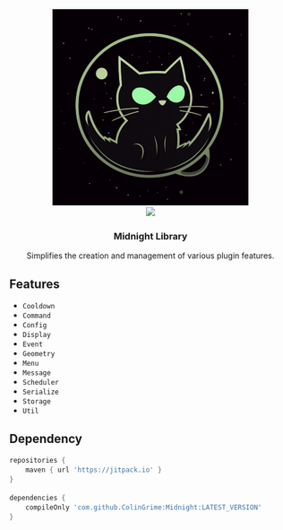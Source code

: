 <div align="center">
    <img src="images/Midnight_Cat.png" alt="Midnight Cat" />
</div>

<div align="center">
    <a href="https://github.com/ColinGrime/Midnight/actions">
        <img src="https://github.com/ColinGrime/Midnight/workflows/Main/badge.svg"/>
    </a>
    <h3>Midnight Library</h3>
    <p>Simplifies the creation and management of various plugin features.</p>
</div>

## Features
* `Cooldown`
* `Command`
* `Config`
* `Display`
* `Event`
* `Geometry`
* `Menu`
* `Message`
* `Scheduler`
* `Serialize`
* `Storage`
* `Util`

## Dependency
```groovy
repositories {
    maven { url 'https://jitpack.io' }
}

dependencies {
    compileOnly 'com.github.ColinGrime:Midnight:LATEST_VERSION'
}
```


